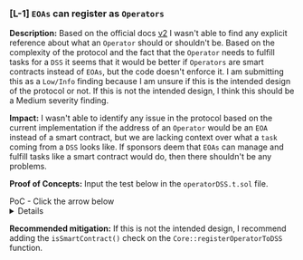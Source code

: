 ### [L-1] `EOAs` can register as `Operators`

**Description:** Based on the official docs [v2](https://docs.karak.network/protocol/v2/operators) I wasn't able to find any explicit reference about what an `Operator` should or shouldn't be. Based on the complexity of the protocol and the fact that the `Operator` needs to fulfill tasks for a `DSS` it seems that it would be better if `Operators` are smart contracts instead of `EOAs`, but the code doesn't enforce it. I am submitting this as a `Low/Info` finding because I am unsure if this is the intended design of the protocol or not. If this is not the intended design, I think this should be a Medium severity finding.

**Impact:** I wasn't able to identify any issue in the protocol based on the current implementation if the address of an `Operator` would be an `EOA` instead of a smart contract, but we are lacking context over what a `task` coming from a `DSS` looks like. If sponsors deem that `EOAs` can manage and fulfill tasks like a smart contract would do, then there shouldn't be any problems.

**Proof of Concepts:** Input the test below in the `operatorDSS.t.sol` file.

<summary>PoC - Click the arrow below</summary>
<details>

```javascript
    function test_aliceRegister_operator_to_DSS() public {
        address alice = makeAddr("alice");
        vm.startPrank(alice);
        core.registerOperatorToDSS(dss, "");
        vm.stopPrank();
        assertTrue(core.isOperatorRegisteredToDSS(alice, dss));
    }

```

Test output

```javascript
@>  ├─ [4185] TransparentUpgradeableProxy::isOperatorRegisteredToDSS(alice: [0x328809Bc894f92807417D2dAD6b7C998c1aFdac6], MockDSS: [0x0Da75B8A871Aca5398ec218479f2B297E36D75D6]) [staticcall]
@>  │   ├─ [3207] Core::isOperatorRegisteredToDSS(alice: [0x328809Bc894f92807417D2dAD6b7C998c1aFdac6], MockDSS: [0x0Da75B8A871Aca5398ec218479f2B297E36D75D6]) [delegatecall]
    │   │   └─ ← [Return] true
    │   └─ ← [Return] true
    ├─ [0] VM::assertTrue(true) [staticcall]
    │   └─ ← [Return]
    └─ ← [Return]

Suite result: ok. 1 passed; 0 failed; 0 skipped; finished in 22.55ms (2.19ms CPU time)
```

</details>

**Recommended mitigation:** If this is not the intended design, I recommend adding the `isSmartContract()` check on the `Core::registerOperatorToDSS` function.